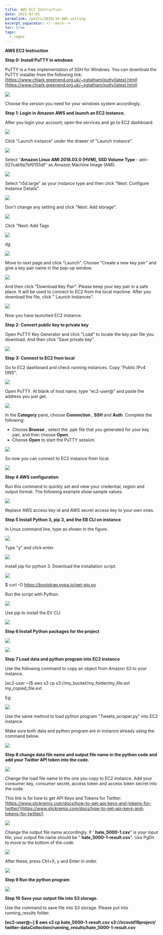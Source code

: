 ```yaml
---
title: AWS EC2 Instruction
date: 2021-07-01
permalink: /posts/2020/10-AWS-setting
excerpt_separator: <!--more-->
toc: true
tags:
  - regex
---
```


**AWS EC2 Instruction**

**Step 0: Install PuTTY in windows**

PuTTY is a free implementation of SSH for Windows. You can download the PuTTY installer from the following link: [https://www.chiark.greenend.org.uk/~sgtatham/putty/latest.html](https://www.chiark.greenend.org.uk/~sgtatham/putty/latest.html)

![](RackMultipart20211222-4-n35wz9_html_43514da88adaeb51.png)

Choose the version you need for your windows system accordingly.

**Step 1: Login in Amazon AWS and launch an EC2 instance.**

After you login your account, open the services and go to EC2 dashboard.

<!--more-->

![](RackMultipart20211222-4-n35wz9_html_1cca940e01c3d453.png)

Click &quot;Launch instance&quot; under the drawer of &quot;Launch instance&quot;.

![](RackMultipart20211222-4-n35wz9_html_dab8e1884d789eb5.png)

Select &quot;**Amazon Linux AMI 2018.03.0 (HVM), SSD Volume Type** - ami-027cab9a7bf0155df&quot; as Amazon Machine Image (AMI).

![](RackMultipart20211222-4-n35wz9_html_529b52294faadabd.png)

Select &quot;r5d.large&quot; as your instance type and then click &quot;Next: Configure Instance Details&quot;.

![](RackMultipart20211222-4-n35wz9_html_4e69354b6bd147eb.png)

Don&#39;t change any setting and click &quot;Next: Add storage&quot;.

![](RackMultipart20211222-4-n35wz9_html_ce11983961896fad.png)

Click &quot;Next: Add Tags

![](RackMultipart20211222-4-n35wz9_html_4fe52bc23cb2cefe.png)

dg

![](RackMultipart20211222-4-n35wz9_html_49a915ea4c7ec7d5.png)

Move to next page and click &quot;Launch&quot;. Choose &quot;Create a new key pair&quot; and give a key pair name in the pop-up window.

![](RackMultipart20211222-4-n35wz9_html_2368bc07a98fd5d4.png)

And then click &quot;Download Key Pair&quot;. Please keep your key pair in a safe place. It will be used to connect to EC2 from the local machine. After you download the file, click &quot; Launch Instances&quot;.

![](RackMultipart20211222-4-n35wz9_html_1868adbc2a132907.png)

Now you have launched EC2 instance.

**Step 2: Convert public key to private key**

Open PuTTY Key Generator and click &quot;Load&quot; to locate the key pair file you download. And then click &quot;Save private key&quot;.

![](RackMultipart20211222-4-n35wz9_html_17a16c48acb1e4f.png)

**Step 3: Connect to EC2 from local**

Go to EC2 dashboard and check running instances. Copy &quot;Public IPv4 DNS&quot;.

![](RackMultipart20211222-4-n35wz9_html_b45e4661b36b19df.png)

Open PuTTY. At blank of host name, type &quot;ec2-user@&quot; and paste the address you just get.

![](RackMultipart20211222-4-n35wz9_html_e65b37e0694a0797.png)

In the **Category** pane, choose **Connection** , **SSH** and **Auth**. Complete the following:

- Choose **Browse** , select the .ppk file that you generated for your key pair, and then choose **Open**.
- Choose **Open** to start the PuTTY session.

![](RackMultipart20211222-4-n35wz9_html_ae1cf06c9a63abcb.png)

So now you can connect to EC2 instance from local.

![](RackMultipart20211222-4-n35wz9_html_f9f37f2a6f94c216.png)

**Step 4 AWS configuration**

Run this command to quickly set and view your credential, region and output format. The following example show sample values.

![](RackMultipart20211222-4-n35wz9_html_b647bfa17b5e3558.png)

Replace AWS access key id and AWS secret access key to your own ones.

**Step 5 Install Python 3, pip 3, and the EB CLI on instance**

In Linux command line, type as shown in the figure.

![](RackMultipart20211222-4-n35wz9_html_3534bfbbf341823b.png)

Type &quot;y&quot; and click enter.

![](RackMultipart20211222-4-n35wz9_html_e9978132e6405dcc.png)

Install pip for python 3. Download the installation script.

![](RackMultipart20211222-4-n35wz9_html_6e75432bd8b70a8b.png)

$ curl -O https://bootstrap.pypa.io/get-pip.py

Run the script with Python.

![](RackMultipart20211222-4-n35wz9_html_66b751f986f11f6d.png)

Use pip to install the EV CLI

![](RackMultipart20211222-4-n35wz9_html_d55adcbcf58bf64e.png)

**Step 6 Install Python packages for the project**

![](RackMultipart20211222-4-n35wz9_html_232a8b38c317fa5a.png)

![](RackMultipart20211222-4-n35wz9_html_894d9464b8086597.png)

**Step 7 Load data and python program into EC2 instance**

Use the following command to copy an object from Amazon S3 to your instance.

[ec2-user ~]$ aws s3 cp s3://my\_bucket/my\_folder/my\_file.ext my\_copied\_file.ext

Eg:

![](RackMultipart20211222-4-n35wz9_html_8dc0abfca8d6d947.png)

Use the same method to load python program &quot;Tweets\_scraper.py&quot; into EC2 instance.

Make sure both data and python program are in instance already using the command below.

![](RackMultipart20211222-4-n35wz9_html_d9efbe219852a76d.png)

**Step 8 change data file name and output file name in the python code and add your Twitter API token into the code.**

![](RackMultipart20211222-4-n35wz9_html_e2ff9d998f06493f.png)

Change the load file name to the one you copy to EC2 instance. Add your consumer key, consumer secret, access token and access token secret into the code.

This link is for how to get API Keys and Tokens for Twitter: [https://www.slickremix.com/docs/how-to-get-api-keys-and-tokens-for-twitter/](https://www.slickremix.com/docs/how-to-get-api-keys-and-tokens-for-twitter/)

![](RackMultipart20211222-4-n35wz9_html_ef6066f55641214a.png)

Change the output file name accordingly. If &#39; **hate\_5000-1.csv**&quot; is your input file, your output file name should be &quot; **hate\_5000-1-result.csv**&quot;. Use PgDn to move to the bottom of the code.

![](RackMultipart20211222-4-n35wz9_html_93b2cdfee922d322.png)

After these, press Ctrl+X, y and Enter in order.

![](RackMultipart20211222-4-n35wz9_html_7904e57e9f2359d3.png)

**Step 9 Run the python program**

![](RackMultipart20211222-4-n35wz9_html_e4e4762750f9823c.png)

**Step 10 Save your output file into S3 storage.**

Use the command to save file into S3 storage. Please put into running\_results folder.

**[ec2-user@~] $ aws s3 cp hate\_5000-1-result.csv s3://ircovid19project/ twitter-dataCollection/running\_results/hate\_5000-1-result.csv**
